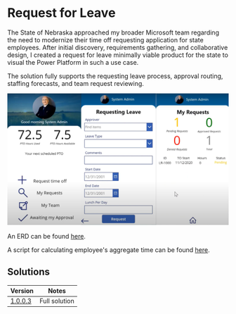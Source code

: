 # Request for Leave
The State of Nebraska approached my broader Microsoft team regarding the need to modernize their time off requesting application for state employees. After initial discovery, requirements gathering, and collaborative design, I created a request for leave minimally viable product for the state to visual the Power Platform in such a use case.

The solution fully supports the requesting leave process, approval routing, staffing forecasts, and team request reviewing.

![request for leave](./images/rfl.png)

An ERD can be found [here](./design.drawio).

A script for calculating employee's aggregate time can be found [here](./EmployeeAggregateCreator/).

## Solutions
|Version|Notes|
|-|-|
|[1.0.0.3](./solutions/RequestforLeave_1_0_0_3.zip)|Full solution|